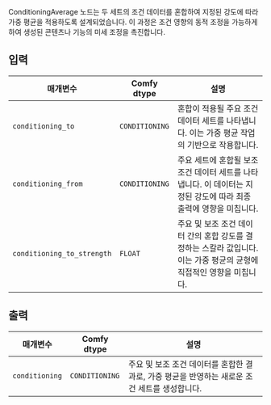 ConditioningAverage 노드는 두 세트의 조건 데이터를 혼합하여 지정된 강도에 따라 가중 평균을 적용하도록 설계되었습니다. 이 과정은 조건 영향의 동적 조정을 가능하게 하여 생성된 콘텐츠나 기능의 미세 조정을 촉진합니다.

## 입력

| 매개변수             | Comfy dtype        | 설명 |
|----------------------|--------------------|-------------|
| `conditioning_to`     | `CONDITIONING`     | 혼합이 적용될 주요 조건 데이터 세트를 나타냅니다. 이는 가중 평균 작업의 기반으로 작용합니다. |
| `conditioning_from`   | `CONDITIONING`     | 주요 세트에 혼합될 보조 조건 데이터 세트를 나타냅니다. 이 데이터는 지정된 강도에 따라 최종 출력에 영향을 미칩니다. |
| `conditioning_to_strength` | `FLOAT` | 주요 및 보조 조건 데이터 간의 혼합 강도를 결정하는 스칼라 값입니다. 이는 가중 평균의 균형에 직접적인 영향을 미칩니다. |

## 출력

| 매개변수            | Comfy dtype        | 설명 |
|----------------------|--------------------|-------------|
| `conditioning`        | `CONDITIONING`     | 주요 및 보조 조건 데이터를 혼합한 결과로, 가중 평균을 반영하는 새로운 조건 세트를 생성합니다. |
